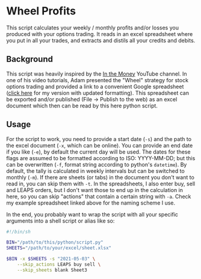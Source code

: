 # Wheel Profits

This script calculates your weekly / monthly profits and/or losses you produced with your
options trading. It reads in an excel spreadsheet where you put in all your trades, and
extracts and distils all your credits and debits.

## Background

This script was heavily inspired by the [In the Money](https://www.youtube.com/channel/UCfMiRVQJuTj3NpZZP1tKShQ)
YouTube channel. In one of his video tutorials, Adam presented the "Wheel" strategy for
stock options trading and provided a link to a convenient Google spreadsheet
([click here](https://docs.google.com/spreadsheets/d/1mUJYD9jdVeEl-dwTfq2aXiPINf8698OehsSe34xOUfc/edit?usp=sharing) for my version with updated formatting).
This spreadsheet can be exported and/or published (File -> Publish to the web) as an excel
document which then can be read by this here python script.

## Usage

For the script to work, you need to provide a start date (`-s`) and the path to the excel
document (`-x`, which can be online). You can provide an end date if you like (`-e`),
by default the current day will be used. The dates for these flags are assumed to be formatted according
to ISO: YYYY-MM-DD; but this can be overwritten (`-f`, format string according to python's `datetime`).
By default, the tally is calculated in weekly intervals but can be switched to monthly (`-m`).
If there are sheets (or tabs) in the document you don't want to read in, you can skip them
with `-t`. In the spreadsheets, I also enter buy, sell and LEAPS orders, but I don't want
those to end up in the calculation in here, so you can skip "actions" that contain a certain
string with `-a`. Check my example spreadsheet linked above for the naming scheme I use.

In the end, you probably want to wrap the script with all your specific arguments into a
shell script or alias like so:

```bash
#!/bin/sh

BIN="/path/to/this/python/script.py"
SHEETS="/path/to/your/excel/sheet.xlsx"

$BIN -x $SHEETS -s "2021-05-03" \
    --skip_actions LEAPS buy sell \
    --skip_sheets blank Sheet3
```
